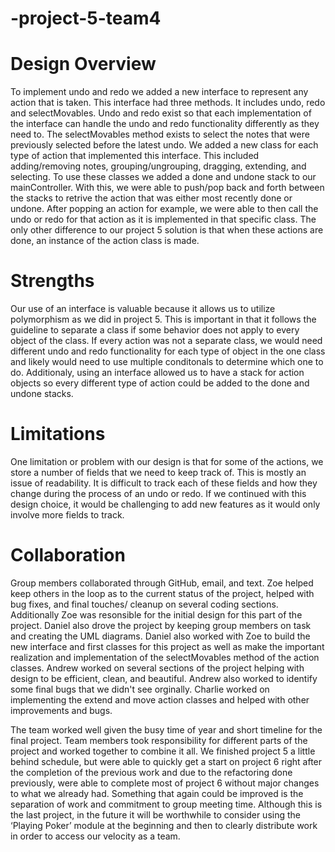 # -project-5-team4

# Design Overview
To implement undo and redo we added a new interface to represent any action that is taken. This interface had three methods. It includes undo, redo and selectMovables. Undo and redo exist so that each implementation of the interface can handle the undo and redo functionality differently as they need to. The selectMovables method exists to select the notes that were previously selected before the latest undo. We added a new class for each type of action that implemented this interface. This included adding/removing notes, grouping/ungrouping, dragging, extending, and selecting. To use these classes we added a done and undone stack to our mainController. With this, we were able to push/pop back and forth between the stacks to retrive the action that was either most recently done or undone. After popping an action for example, we were able to then call the undo or redo for that action as it is implemented in that specific class. The only other difference to our project 5 solution is that when these actions are done, an instance of the action class is made. 

# Strengths
Our use of an interface is valuable because it allows us to utilize polymorphism as we did in project 5. This is important in that it follows the guideline to separate a class if some behavior does not apply to every object of the class. If every action was not a separate class, we would need different undo and redo functionality for each type of object in the one class and likely would need to use multiple conditonals to determine which one to do. Additionaly, using an interface allowed us to have a stack for action objects so every different type of action could be added to the done and undone stacks. 

# Limitations
One limitation or problem with our design is that for some of the actions, we store a number of fields that we need to keep track of. This is mostly an issue of readability. It is difficult to track each of these fields and how they change during the process of an undo or redo. If we continued with this design choice, it would be challenging to add new features as it would only involve more fields to track. 
 
# Collaboration
Group members collaborated through GitHub, email, and text. Zoe helped keep others in the loop as to the current status of the project, helped with bug fixes, and final touches/ cleanup on several coding sections. Additionally Zoe was resonsible for the initial design for this part of the project. Daniel also drove the project by keeping group members on task and creating the UML diagrams. Daniel also worked with Zoe to build the new interface and first classes for this project as well as make the important realization and implementation of the selectMovables method of the action classes. Andrew worked on several sections of the project helping with design to be efficient, clean, and beautiful. Andrew also worked to identify some final bugs that we didn't see orginally. Charlie worked on implementing the extend and move action classes and helped with other improvements and bugs. 

The team worked well given the busy time of year and short timeline for the final project. Team members took responsibility for different parts of the project and worked together to combine it all. We finished project 5 a little behind schedule, but were able to quickly get a start on project 6 right after the completion of the previous work and due to the refactoring done previously, were able to complete most of project 6 without major changes to what we already had. Something that again could be improved is the separation of work and commitment to group meeting time. Although this is the last project, in the future it will be worthwhile to consider using the ‘Playing Poker’ module at the beginning and then to clearly distribute work in order to access our velocity as a team. 

